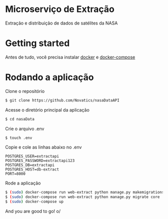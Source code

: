 # Microserviço de Extração
Extração e distribuição de dados de satélites da NASA

# Getting started

Antes de tudo, você precisa instalar [docker](https://docs.docker.com/install/) e [docker-compose](https://docs.docker.com/compose/install/)

# Rodando a aplicação

Clone o repositório
```bash
$ git clone https://github.com/Novatics/nasaDataAPI
```

Acesse o diretório principal da aplicação
```bash
$ cd nasaData
```
Crie o arquivo .env
```bash
$ touch .env
```

Copie e cole as linhas abaixo no .env
```
POSTGRES_USER=extractapi
POSTGRES_PASSWORD=extractapi123
POSTGRES_DB=extractapi
POSTGRES_HOST=db-extract
PORT=8000
```

Rode a aplicação

```bash
$ (sudo) docker-compose run web-extract python manage.py makemigrations core
$ (sudo) docker-compose run web-extract python manage.py migrate core
$ (sudo) docker-compose up
```

And you are good to go! o/
